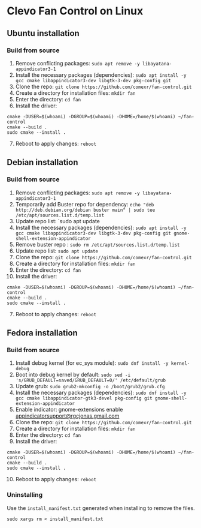 # Clevo Fan Control on Linux

## Ubuntu installation

### Build from source
1. Remove conflicting packages: `sudo apt remove -y libayatana-appindicator3-1`
2. Install the necessary packages (dependencies): `sudo apt install -y gcc cmake libappindicator3-dev libgtk-3-dev pkg-config git`
3. Clone the repo: `git clone https://github.com/comexr/fan-control.git`
4. Create a directory for installation files: `mkdir fan`
5. Enter the directory: `cd fan`
6. Install the driver: 
```shell
cmake -DUSER=$(whoami) -DGROUP=$(whoami) -DHOME=/home/$(whoami) ~/fan-control
cmake --build .
sudo cmake --install .
```
7. Reboot to apply changes: `reboot`

## Debian installation

### Build from source
1. Remove conflicting packages: `sudo apt remove -y libayatana-appindicator3-1`
2. Temporarily add Buster repo for dependency: `echo "deb http://deb.debian.org/debian buster main" | sudo tee /etc/apt/sources.list.d/temp.list`
3. Update repo list: `sudo apt update
4. Install the necessary packages (dependencies): `sudo apt install -y gcc cmake libappindicator3-dev libgtk-3-dev pkg-config git gnome-shell-extension-appindicator`
5. Remove buster repo : `sudo rm /etc/apt/sources.list.d/temp.list`
6. Update repo list: `sudo apt update`
7. Clone the repo: `git clone https://github.com/comexr/fan-control.git`
8. Create a directory for installation files: `mkdir fan`
9. Enter the directory: `cd fan`
10. Install the driver: 
```shell
cmake -DUSER=$(whoami) -DGROUP=$(whoami) -DHOME=/home/$(whoami) ~/fan-control
cmake --build .
sudo cmake --install .
```
7. Reboot to apply changes: `reboot`


## Fedora installation
### Build from source
1. Install debug kernel (for ec_sys module): `sudo dnf install -y kernel-debug`
2. Boot into debug kernel by default: `sudo sed -i 's/GRUB_DEFAULT=saved/GRUB_DEFAULT=0/' /etc/default/grub`
3. Update grub: `sudo grub2-mkconfig -o /boot/grub2/grub.cfg`
4. Install the necessary packages (dependencies): `sudo dnf install -y gcc cmake libappindicator-gtk3-devel pkg-config git gnome-shell-extension-appindicator`
5. Enable indicator: gnome-extensions enable appindicatorsupport@rgcjonas.gmail.com
6. Clone the repo: `git clone https://github.com/comexr/fan-control.git`
7. Create a directory for installation files: `mkdir fan`
8. Enter the directory: `cd fan`
9. Install the driver: 
```shell
cmake -DUSER=$(whoami) -DGROUP=$(whoami) -DHOME=/home/$(whoami) ~/fan-control
cmake --build .
sudo cmake --install .
```
10. Reboot to apply changes: `reboot`

### Uninstalling

Use the `install_manifest.txt` generated when installing to remove the
files.

```shell
sudo xargs rm < install_manifest.txt
```
